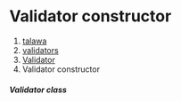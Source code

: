 
<div>

# Validator constructor

</div>










1.  [talawa](../../index.html)
2.  [validators](../../utils_validators/)
3.  [Validator](../../utils_validators/Validator-class.html)
4.  Validator constructor

##### Validator class







